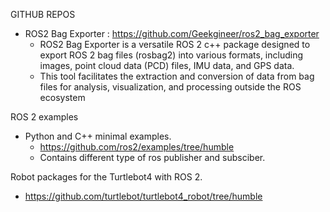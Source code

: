 
GITHUB REPOS 
* ROS2 Bag Exporter : https://github.com/Geekgineer/ros2_bag_exporter
   - ROS2 Bag Exporter is a versatile ROS 2 c++ package designed to export ROS 2 bag files (rosbag2) into various formats, including images, point cloud data (PCD) files, IMU data, and GPS data.
   -  This tool facilitates the extraction and conversion of data from bag files for analysis, visualization, and processing outside the ROS ecosystem

ROS 2 examples
* Python and C++ minimal examples.
   - https://github.com/ros2/examples/tree/humble
   - Contains different type of ros publisher and subsciber.
  
Robot packages for the Turtlebot4 with ROS 2.
   - https://github.com/turtlebot/turtlebot4_robot/tree/humble

